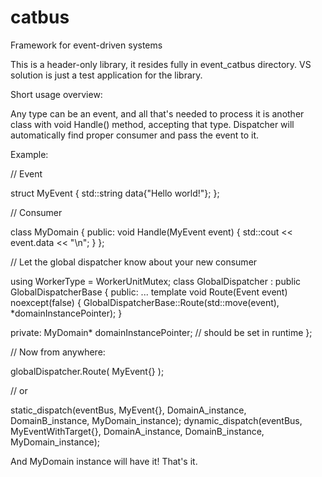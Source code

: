 # catbus
Framework for event-driven systems

This is a header-only library, it resides fully in event_catbus directory. VS solution is just a test application for the library.

Short usage overview:

Any type can be an event, and all that's needed to process it is another class with void Handle() method,
accepting that type. Dispatcher will automatically find proper consumer and pass the event to it.

Example:

// Event

struct MyEvent
{
  std::string data{"Hello world!"};
};

// Consumer

class MyDomain
{
public:
  void Handle(MyEvent event) { std::cout << event.data << "\n"; }
};

// Let the global dispatcher know about your new consumer

using WorkerType = WorkerUnitMutex;
class GlobalDispatcher : public GlobalDispatcherBase<WorkerType>
{
public:
  ...
  template<typename Event>
  void Route(Event event) noexcept(false)
  {
    GlobalDispatcherBase<WorkerType>::Route(std::move(event), *domainInstancePointer);
  }

private:
  MyDomain* domainInstancePointer; // should be set in runtime
};

// Now from anywhere:

globalDispatcher.Route( MyEvent{} );

// or

static_dispatch(eventBus, MyEvent{}, DomainA_instance, DomainB_instance, MyDomain_instance);
dynamic_dispatch(eventBus, MyEventWithTarget{}, DomainA_instance, DomainB_instance, MyDomain_instance);

And MyDomain instance will have it! That's it.